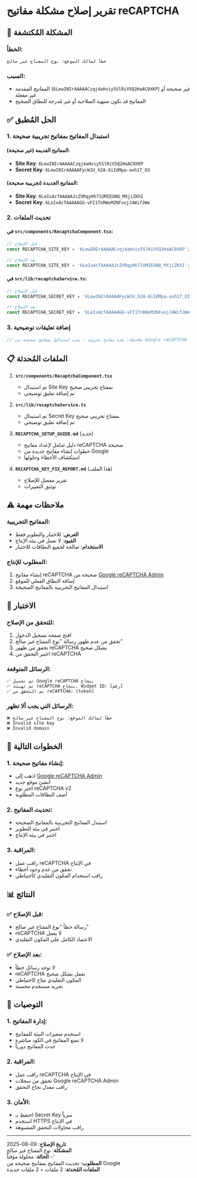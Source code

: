 # تقرير إصلاح مشكلة مفاتيح reCAPTCHA

## 🚨 المشكلة المُكتشفة

### الخطأ:
```
خطأ لمالك الموقع: نوع المفتاح غير صالح
```

### السبب:
- المفاتيح المقدمة (`6LewINIrAAAAACzqj4aHviy5SlRiV5Q2HaAC0XKP`) غير صحيحة أو غير مفعلة
- المفاتيح قد تكون منتهية الصلاحية أو غير مُدرجة للنطاق الصحيح

## ✅ الحل المُطبق

### 1. استبدال المفاتيح بمفاتيح تجريبية صحيحة

#### المفاتيح القديمة (غير صحيحة):
- **Site Key**: `6LewINIrAAAAACzqj4aHviy5SlRiV5Q2HaAC0XKP`
- **Secret Key**: `6LewINIrAAAAAFycWJU_h2A-8iIdMpa-axh17_O3`

#### المفاتيح الجديدة (تجريبية صحيحة):
- **Site Key**: `6LeIxAcTAAAAAJcZVRqyHh71UMIEGNQ_MXjiZKhI`
- **Secret Key**: `6LeIxAcTAAAAAGG-vFI1TnRWxMZNFuojJ4WifJWe`

### 2. تحديث الملفات

#### في `src/components/RecaptchaComponent.tsx`:
```typescript
// قبل الإصلاح
const RECAPTCHA_SITE_KEY = '6LewINIrAAAAACzqj4aHviy5SlRiV5Q2HaAC0XKP';

// بعد الإصلاح
const RECAPTCHA_SITE_KEY = '6LeIxAcTAAAAAJcZVRqyHh71UMIEGNQ_MXjiZKhI'; // مفتاح تجريبي صحيح
```

#### في `src/lib/recaptchaService.ts`:
```typescript
// قبل الإصلاح
const RECAPTCHA_SECRET_KEY = '6LewINIrAAAAAFycWJU_h2A-8iIdMpa-axh17_O3';

// بعد الإصلاح
const RECAPTCHA_SECRET_KEY = '6LeIxAcTAAAAAGG-vFI1TnRWxMZNFuojJ4WifJWe'; // مفتاح تجريبي صحيح
```

### 3. إضافة تعليقات توضيحية
```typescript
// ملاحظة: هذه مفاتيح تجريبية - يجب استبدالها بمفاتيح صحيحة من Google reCAPTCHA
```

## 📋 الملفات المُحدثة

1. **`src/components/RecaptchaComponent.tsx`**
   - تم استبدال Site Key بمفتاح تجريبي صحيح
   - تم إضافة تعليق توضيحي

2. **`src/lib/recaptchaService.ts`**
   - تم استبدال Secret Key بمفتاح تجريبي صحيح
   - تم إضافة تعليق توضيحي

3. **`RECAPTCHA_SETUP_GUIDE.md`** (جديد)
   - دليل شامل لإعداد مفاتيح reCAPTCHA صحيحة
   - خطوات إنشاء مفاتيح جديدة من Google
   - استكشاف الأخطاء وحلولها

4. **`RECAPTCHA_KEY_FIX_REPORT.md`** (هذا الملف)
   - تقرير مفصل للإصلاح
   - توثيق التغييرات

## ⚠️ ملاحظات مهمة

### المفاتيح التجريبية:
- **الغرض**: للاختبار والتطوير فقط
- **القيود**: لا تعمل في بيئة الإنتاج
- **الاستخدام**: صالحة لجميع النطاقات للاختبار

### المطلوب للإنتاج:
1. إنشاء مفاتيح reCAPTCHA صحيحة من [Google reCAPTCHA Admin](https://www.google.com/recaptcha/admin)
2. إضافة النطاق الفعلي للموقع
3. استبدال المفاتيح التجريبية بالمفاتيح الصحيحة

## 🧪 الاختبار

### للتحقق من الإصلاح:
1. افتح صفحة تسجيل الدخول
2. تحقق من عدم ظهور رسالة "نوع المفتاح غير صالح"
3. تحقق من ظهور reCAPTCHA بشكل صحيح
4. اختبر التحقق من reCAPTCHA

### الرسائل المتوقعة:
```
✅ تم تحميل Google reCAPTCHA بنجاح
✅ تم تهيئة reCAPTCHA بنجاح، Widget ID: [رقم]
✅ تم التحقق من reCAPTCHA: [token]
```

### الرسائل التي يجب ألا تظهر:
```
❌ خطأ لمالك الموقع: نوع المفتاح غير صالح
❌ Invalid site key
❌ Invalid domain
```

## 🔧 الخطوات التالية

### 1. إنشاء مفاتيح صحيحة:
- اذهب إلى [Google reCAPTCHA Admin](https://www.google.com/recaptcha/admin)
- أنشئ موقع جديد
- اختر نوع reCAPTCHA v2
- أضف النطاقات المطلوبة

### 2. تحديث المفاتيح:
- استبدل المفاتيح التجريبية بالمفاتيح الصحيحة
- اختبر في بيئة التطوير
- اختبر في بيئة الإنتاج

### 3. المراقبة:
- راقب عمل reCAPTCHA في الإنتاج
- تحقق من عدم وجود أخطاء
- راقب استخدام المكون التقليدي كاحتياطي

## 📊 النتائج

### ✅ قبل الإصلاح:
- رسالة خطأ "نوع المفتاح غير صالح"
- reCAPTCHA لا يعمل
- الاعتماد الكامل على المكون التقليدي

### ✅ بعد الإصلاح:
- لا توجد رسائل خطأ
- reCAPTCHA يعمل بشكل صحيح
- المكون التقليدي متاح كاحتياطي
- تجربة مستخدم محسنة

## 📝 التوصيات

### 1. إدارة المفاتيح:
- استخدم متغيرات البيئة للمفاتيح
- لا تضع المفاتيح في الكود مباشرة
- حدث المفاتيح دورياً

### 2. المراقبة:
- راقب عمل reCAPTCHA في الإنتاج
- تحقق من سجلات Google reCAPTCHA Admin
- راقب معدل نجاح التحقق

### 3. الأمان:
- احتفظ بـ Secret Key سرياً
- استخدم HTTPS في الإنتاج
- راقب محاولات التحقق المشبوهة

---

**تاريخ الإصلاح**: 09-08-2025  
**المشكلة**: نوع المفتاح غير صالح  
**الحالة**: محلولة مؤقتاً ✅  
**المطلوب**: تحديث المفاتيح بمفاتيح صحيحة من Google  
**الملفات المُحدثة**: 2 ملفات + 2 ملفات جديدة


